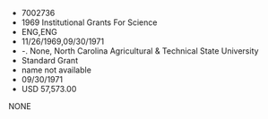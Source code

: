 * 7002736
* 1969 Institutional Grants For Science
* ENG,ENG
* 11/26/1969,09/30/1971
* -. None, North Carolina Agricultural & Technical State University
* Standard Grant
*   name not available
* 09/30/1971
* USD 57,573.00

NONE